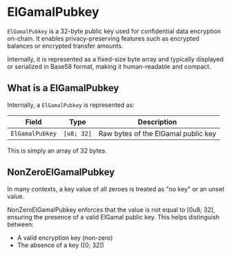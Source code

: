 # ElGamalPubkey

`ElGamalPubkey` is a 32-byte public key used for confidential data encryption on-chain. It enables privacy-preserving features such as encrypted balances or encrypted transfer amounts.

Internally, it is represented as a fixed-size byte array and typically displayed or serialized in Base58 format, making it human-readable and compact.

## What is a ElGamalPubkey

Internally, a `ElGamalPubkey` is represented as:

| Field | Type | Description |
|-------|------|-------------|
| `ElGamalPubkey` | `[u8; 32]` | Raw bytes of the ElGamal public key |

This is simply an array of 32 bytes.

## NonZeroElGamalPubkey

In many contexts, a key value of all zeroes is treated as "no key" or an unset value.

NonZeroElGamalPubkey enforces that the value is not equal to [0u8; 32], ensuring the presence of a valid ElGamal public key. This helps distinguish between:

- A valid encryption key (non-zero)
- The absence of a key ([0; 32])

